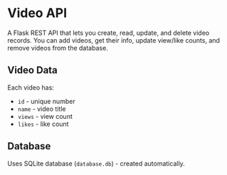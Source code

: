 # Video API

A Flask REST API that lets you create, read, update, and delete video records. You can add videos, get their info, update view/like counts, and remove videos from the database.

## Video Data
Each video has:
- `id` - unique number
- `name` - video title  
- `views` - view count
- `likes` - like count

## Database
Uses SQLite database (`database.db`) - created automatically.
